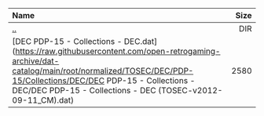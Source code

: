 |Name|Size|
|:---|---:|
|[..](../index.html)|DIR|
|[DEC PDP-15 - Collections - DEC.dat](https://raw.githubusercontent.com/open-retrogaming-archive/dat-catalog/main/root/normalized/TOSEC/DEC/PDP-15/Collections/DEC/DEC PDP-15 - Collections - DEC/DEC PDP-15 - Collections - DEC (TOSEC-v2012-09-11_CM).dat)|2580|
